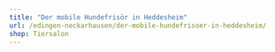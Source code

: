 ```yaml
---
title: "Der mobile Hundefrisör in Heddesheim"
url: /edingen-neckarhausen/der-mobile-hundefrisoer-in-heddesheim/
shop: Tiersalon
---
```

